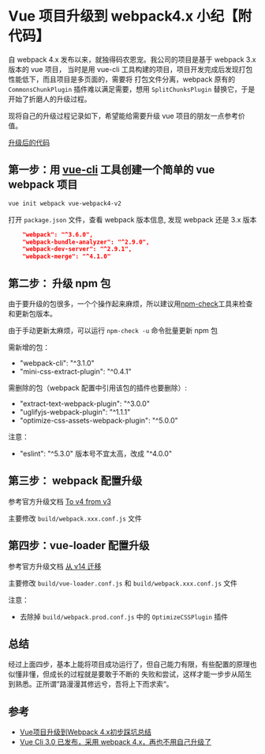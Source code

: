 # Vue 项目升级到 webpack4.x 小纪【附代码】

自 webpack 4.x 发布以来，就独得码农恩宠。我公司的项目是基于 webpack 3.x 版本的 vue 项目，
当时是用 vue-cli 工具构建的项目，项目开发完成后发现打包性能低下，而且项目是多页面的，需要将
打包文件分离，webpack 原有的 `CommonsChunkPlugin` 插件难以满足需要，想用 `SplitChunksPlugin`
替换它，于是开始了折磨人的升级过程。

现将自己的升级过程记录如下，希望能给需要升级 vue 项目的朋友一点参考价值。

[升级后的代码](https://github.com/linghuam/test/tree/master/vue-webpack4-v2)

## 第一步：用 [vue-cli](https://www.npmjs.com/package/vue-cli) 工具创建一个简单的 vue webpack 项目

```bash
vue init webpack vue-webpack4-v2
```

打开 `package.json` 文件，查看 webpack 版本信息, 发现 webpack 还是 3.x 版本

```json
    "webpack": "^3.6.0",
    "webpack-bundle-analyzer": "^2.9.0",
    "webpack-dev-server": "^2.9.1",
    "webpack-merge": "^4.1.0"
```

## 第二步： 升级 npm 包

由于要升级的包很多，一个个操作起来麻烦，所以建议用[npm-check](https://www.npmjs.com/package/npm-check)工具来检查和更新包版本。

由于手动更新太麻烦，可以运行 `npm-check -u` 命令批量更新 npm 包
 
需新增的包：
- "webpack-cli": "^3.1.0"
- "mini-css-extract-plugin": "^0.4.1"

需删除的包（webpack 配置中引用该包的插件也要删除）:
- "extract-text-webpack-plugin": "^3.0.0"
- "uglifyjs-webpack-plugin": "^1.1.1"
- "optimize-css-assets-webpack-plugin": "^5.0.0"

注意：
- "eslint": "^5.3.0" 版本号不宜太高，改成 "^4.0.0"

## 第三步： webpack 配置升级

参考官方升级文档 [To v4 from v3](https://webpack.js.org/migrate/4/)

主要修改 `build/webpack.xxx.conf.js` 文件

## 第四步：vue-loader 配置升级

参考官方升级文档 [从 v14 迁移](https://vue-loader.vuejs.org/zh/migrating.html#%E5%80%BC%E5%BE%97%E6%B3%A8%E6%84%8F%E7%9A%84%E4%B8%8D%E5%85%BC%E5%AE%B9%E5%8F%98%E6%9B%B4)

主要修改 `build/vue-loader.conf.js` 和 `build/webpack.xxx.conf.js` 文件

注意：
- 去除掉 `build/webpack.prod.conf.js` 中的 `OptimizeCSSPlugin` 插件

## 总结

经过上面四步，基本上能将项目成功运行了，但自己能力有限，有些配置的原理也似懂非懂，但成长的过程就是要敢于不断的
失败和尝试，这样才能一步步从陌生到熟悉。正所谓”路漫漫其修远兮，吾将上下而求索“。

## 参考
- [Vue项目升级到Webpack 4.x初步踩坑总结](https://blog.csdn.net/harsima/article/details/80819747)
- [Vue Cli 3.0 已发布，采用 webpack 4.x，再也不用自己升级了](https://cli.vuejs.org/)
